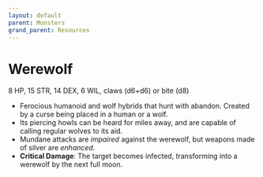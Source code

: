 ```yaml
---
layout: default
parent: Monsters
grand_parent: Resources
---
```


# Werewolf

8 HP, 15 STR, 14 DEX, 6 WIL, claws (d6+d6) or bite (d8)

- Ferocious humanoid and wolf hybrids that hunt with abandon. Created by a curse being placed in a human or a wolf.
- Its piercing howls can be heard for miles away, and are capable of calling regular wolves to its aid.
- Mundane attacks are _impaired_ against the werewolf, but weapons made of silver are _enhanced_.
- **Critical Damage**: The target becomes infected, transforming into a werewolf by the next full moon.
